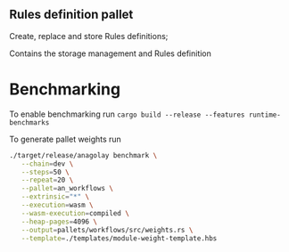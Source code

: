 ## Rules definition pallet

Create, replace and store Rules definitions;

Contains the storage management and Rules definition

# Benchmarking

To enable benchmarking run `cargo build --release --features runtime-benchmarks`

To generate pallet weights run

```sh
./target/release/anagolay benchmark \
   --chain=dev \
   --steps=50 \
   --repeat=20 \
   --pallet=an_workflows \
   --extrinsic="*" \
   --execution=wasm \
   --wasm-execution=compiled \
   --heap-pages=4096 \
   --output=pallets/workflows/src/weights.rs \
   --template=./templates/module-weight-template.hbs
```

